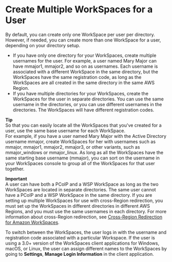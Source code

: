 # Create Multiple WorkSpaces for a User<a name="create-multiple-workspaces-for-user"></a>

By default, you can create only one WorkSpace per user per directory\. However, if needed, you can create more than one WorkSpace for a user, depending on your directory setup\. 
+ If you have only one directory for your WorkSpaces, create multiple usernames for the user\. For example, a user named Mary Major can have mmajor1, mmajor2, and so on as usernames\. Each username is associated with a different WorkSpace in the same directory, but the WorkSpaces have the same registration code, as long as the WorkSpaces are all created in the same directory in the same AWS Region\.
+ If you have multiple directories for your WorkSpaces, create the WorkSpaces for the user in separate directories\. You can use the same username in the directories, or you can use different usernames in the directories\. The WorkSpaces will have different registration codes\.

**Tip**  
So that you can easily locate all the WorkSpaces that you've created for a user, use the same base username for each WorkSpace\.  
For example, if you have a user named Mary Major with the Active Directory username mmajor, create WorkSpaces for her with usernames such as mmajor, mmajor1, mmajor2, mmajor3, or other variants, such as mmajor\_windows or mmajor\_linux\. As long as all the WorkSpaces have the same starting base username \(mmajor\), you can sort on the username in your WorkSpaces console to group all of the WorkSpaces for that user together\.

**Important**  
A user can have both a PCoIP and a WSP WorkSpace as long as the two WorkSpaces are located in separate directories\. The same user cannot have a PCoIP and a WSP WorkSpace in the same directory\. 
If you are setting up multiple WorkSpaces for use with cross\-Region redirection, you must set up the WorkSpaces in different directories in different AWS Regions, and you must use the same usernames in each directory\. For more information about cross\-Region redirection, see [Cross\-Region Redirection for Amazon WorkSpaces](cross-region-redirection.md)\. 

To switch between the WorkSpaces, the user logs in with the username and registration code associated with a particular Workspace\. If the user is using a 3\.0\+ version of the WorkSpaces client applications for Windows, macOS, or Linux, the user can assign different names to the WorkSpaces by going to **Settings**, **Manage Login Information** in the client application\.